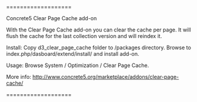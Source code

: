 ===================

Concrete5 Clear Page Cache add-on

With the Clear Page Cache add-on you can clear the cache per page. It will flush the cache for the last collection version and will reindex it.

Install:
Copy d3_clear_page_cache folder to /packages directory.
Browse to index.php/dasboard/extend/install/ and install add-on.

Usage:
Browse System / Optimization / Clear Page Cache.

More info:
http://www.concrete5.org/marketplace/addons/clear-page-cache/

===================
